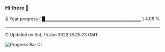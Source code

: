 ### Hi there 👋

⏳ Year progress { █▁▁▁▁▁▁▁▁▁▁▁▁▁▁▁▁▁▁▁▁▁▁▁▁▁▁▁▁▁ } 4.05 %

---

⏰ Updated on Sat, 15 Jan 2022 18:25:23 GMT

![Progress Bar CI](https://github.com/ZhaoGui/ZhaoGui/workflows/Progress%20Bar%20CI/badge.svg)
